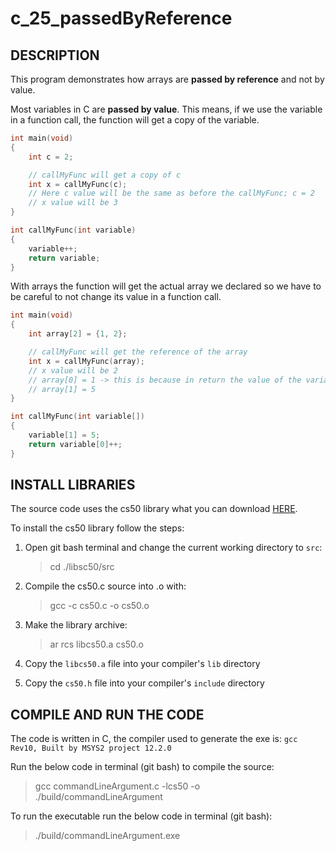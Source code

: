 # c_25_passedByReference

## DESCRIPTION

This program demonstrates how arrays are **passed by reference** and not by value.

Most variables in C are **passed by value**. This means, if we use the variable in a function call, the function will get a copy of the variable.

```c
int main(void)
{
    int c = 2;

    // callMyFunc will get a copy of c
    int x = callMyFunc(c);
    // Here c value will be the same as before the callMyFunc; c = 2
    // x value will be 3
}

int callMyFunc(int variable)
{
    variable++;
    return variable;
}
```

With arrays the function will get the actual array we declared so we have to be careful to not change its value in a function call.

```c
int main(void)
{
    int array[2] = {1, 2};

    // callMyFunc will get the reference of the array
    int x = callMyFunc(array);
    // x value will be 2
    // array[0] = 1 -> this is because in return the value of the variable is not modified
    // array[1] = 5
}

int callMyFunc(int variable[])
{
    variable[1] = 5;
    return variable[0]++;
}
```

## INSTALL LIBRARIES

The source code uses the cs50 library what you can download [HERE](https://github.com/cs50/libcs50).

To install the cs50 library follow the steps:

1. Open git bash terminal and change the current working directory to `src`:  
   > cd ./libsc50/src

2. Compile the cs50.c source into .o with:
   > gcc -c cs50.c -o cs50.o

3. Make the library archive:  
   > ar rcs libcs50.a cs50.o

4. Copy the `libcs50.a` file into your compiler's `lib` directory

5. Copy the `cs50.h` file into your compiler's `include` directory

## COMPILE AND RUN THE CODE

The code is written in C, the compiler used to generate the exe is: `gcc Rev10, Built by MSYS2 project 12.2.0`

Run the below code in terminal (git bash) to compile the source:

> gcc commandLineArgument.c -lcs50 -o ./build/commandLineArgument

To run the executable run the below code in terminal (git bash):

> ./build/commandLineArgument.exe
